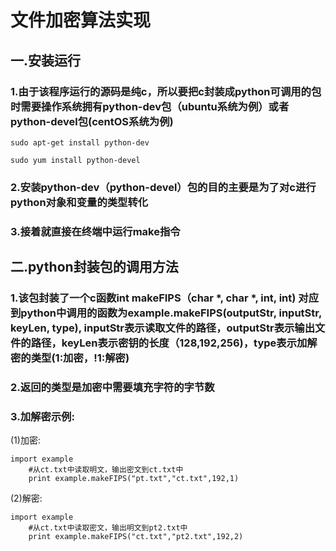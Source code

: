 # 文件加密算法实现

## 一.安装运行

### 1.由于该程序运行的源码是纯c，所以要把c封装成python可调用的包时需要操作系统拥有python-dev包（ubuntu系统为例）或者python-devel包(centOS系统为例)

	sudo apt-get install python-dev

	sudo yum install python-devel


### 2.安装python-dev（python-devel）包的目的主要是为了对c进行python对象和变量的类型转化


### 3.接着就直接在终端中运行make指令


## 二.python封装包的调用方法

### 1.该包封装了一个c函数int makeFIPS（char *, char *, int, int) 对应到python中调用的函数为example.makeFIPS(outputStr, inputStr, keyLen, type), inputStr表示读取文件的路径，outputStr表示输出文件的路径，keyLen表示密钥的长度（128,192,256)，type表示加解密的类型(1:加密，!1:解密)

### 2.返回的类型是加密中需要填充字符的字节数

### 3.加解密示例:

(1)加密:

	import example
		#从ct.txt中读取明文，输出密文到ct.txt中
		print example.makeFIPS("pt.txt","ct.txt",192,1)
(2)解密:

	import example
		#从ct.txt中读取密文，输出明文到pt2.txt中
		print example.makeFIPS("ct.txt","pt2.txt",192,2)
	


	
